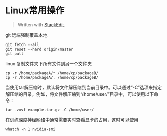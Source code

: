 
# Linux常用操作

> Written with [StackEdit](https://stackedit.io/).

git 远端强制覆盖本地
```git
git fetch --all
git reset --hard origin/master
git pull
```
linux 复制文件夹下所有文件到另一个文件夹 
```shell
cp -r /home/packageA/* /home/cp/packageB/
cp -r /home/packageA/. /home/cp/packageB/
```

当使用tar解压缩时，默认将文件解压缩到当前目录中。可以通过“-C”选项来指定解压缩的目录。例如，将文件解压缩到“/home/user/”目录中，可以使用以下命令：

```shell
tar -zxvf example.tar.gz -C /home/user/
```
在训练深度神经网络中通常需要实时查看显卡的占用，这时可以使用
```shell
whatch -n 1 nvidia-smi
```

<!--stackedit_data:
eyJoaXN0b3J5IjpbMzU2Nzg3OTMwXX0=
-->